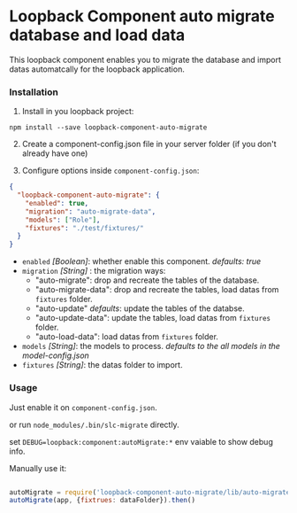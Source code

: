 # Loopback Component auto migrate database and load data

This loopback component enables you to migrate the database and import datas automatcally for the loopback application.


### Installation

1. Install in you loopback project:

  `npm install --save loopback-component-auto-migrate`

2. Create a component-config.json file in your server folder (if you don't already have one)

3. Configure options inside `component-config.json`:

  ```json
  {
    "loopback-component-auto-migrate": {
      "enabled": true,
      "migration": "auto-migrate-data",
      "models": ["Role"],
      "fixtures": "./test/fixtures/"
    }
  }
  ```
  - `enabled` *[Boolean]*: whether enable this component. *defaults: true*
  - `migration` *[String]* : the migration ways:
    * "auto-migrate": drop and recreate the tables of the database.
    * "auto-migrate-data": drop and recreate the tables, load datas from `fixtures` folder.
    * "auto-update" *defaults*: update the tables of the databse.
    * "auto-update-data": update the tables, load datas from `fixtures` folder.
    * "auto-load-data": load datas from `fixtures` folder.
  - `models` *[String]*: the models to process. *defaults to the all models in the model-config.json*
  - `fixtures` *[String]*: the datas folder to import.


### Usage


Just enable it on `component-config.json`.

or run `node_modules/.bin/slc-migrate` directly.

set `DEBUG=loopback:component:autoMigrate:*` env vaiable to show debug info.

Manually use it:

```js

autoMigrate = require('loopback-component-auto-migrate/lib/auto-migrate');
autoMigrate(app, {fixtrues: dataFolder}).then()

```


